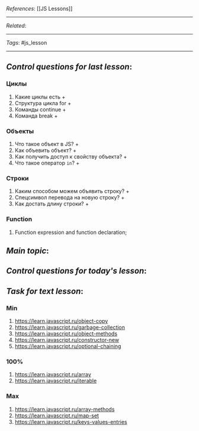 *References*: [[JS Lessons]]

---
*Related*:  

---
*Tags*: #js_lesson  

---

## *Control questions for last lesson*: 

### Циклы

1. Какие циклы есть +
2. Структура цикла for +
3.  Команды continue  +
4.  Команда break +

### Объекты

1. Что такое объект в JS? +
2. Как объевить объект? +
3. Как получить доступ к свойству объекта? +
4. Что такое оператор `in`? +


### Строки

1. Каким способом можем объявить строку? + 
2. Спецсимвол перевода на новую строку? +
3. Как достать длину строки? +

###  Function

1. Function expression and function declaration;

 
## *Main topic*: 

## *Control questions for today's lesson*: 

## *Task for text lesson*: 

### Min

1. https://learn.javascript.ru/object-copy
2. https://learn.javascript.ru/garbage-collection
3. https://learn.javascript.ru/object-methods
4. https://learn.javascript.ru/constructor-new
5. https://learn.javascript.ru/optional-chaining

### 100%

1. https://learn.javascript.ru/array
2. https://learn.javascript.ru/iterable

### Max

1. https://learn.javascript.ru/array-methods
2. https://learn.javascript.ru/map-set
3. https://learn.javascript.ru/keys-values-entries





